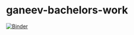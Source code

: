 # ganeev-bachelors-work
[![Binder](https://mybinder.org/badge_logo.svg)](https://mybinder.org/v2/gh/AlexandrGaneev/bachelors-work.git/main?urlpath=lab)
